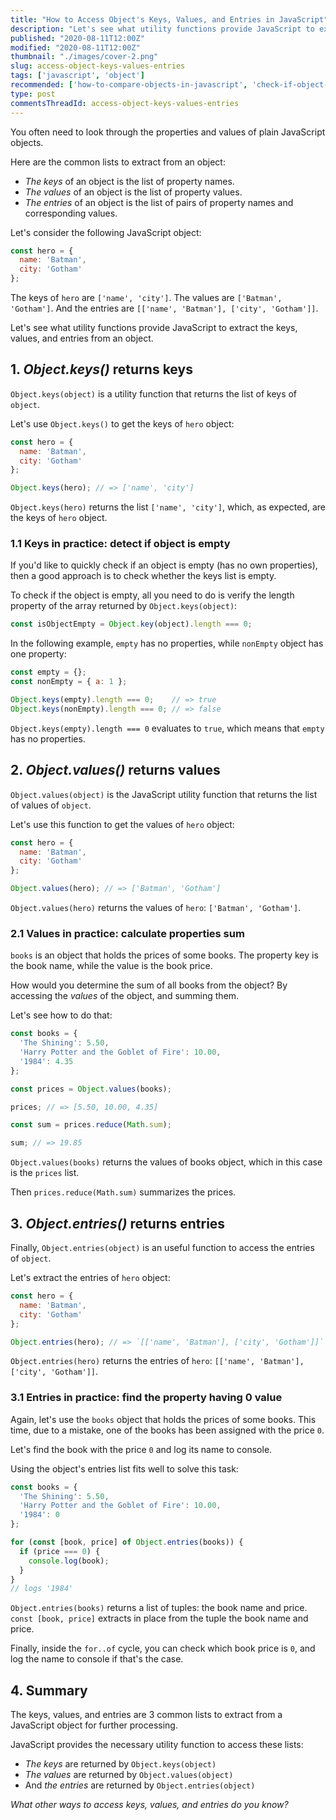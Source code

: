 ```yaml
---
title: "How to Access Object's Keys, Values, and Entries in JavaScript"
description: "Let's see what utility functions provide JavaScript to extract the keys, values and entries from an object."
published: "2020-08-11T12:00Z"
modified: "2020-08-11T12:00Z"
thumbnail: "./images/cover-2.png"
slug: access-object-keys-values-entries
tags: ['javascript', 'object']
recommended: ['how-to-compare-objects-in-javascript', 'check-if-object-has-property-javascript']
type: post
commentsThreadId: access-object-keys-values-entries
---
```


You often need to look through the properties and values of plain JavaScript objects.  

Here are the common lists to extract from an object:

* *The keys* of an object is the list of property names. 
* *The values* of an object is the list of property values. 
* *The entries* of an object is the list of pairs of property names and corresponding values.  

Let's consider the following JavaScript object:

```javascript
const hero = {
  name: 'Batman',
  city: 'Gotham'  
};
```

The keys of `hero` are `['name', 'city']`. The values are `['Batman', 'Gotham']`. And the entries are `[['name', 'Batman'], ['city', 'Gotham']]`.  

Let's see what utility functions provide JavaScript to extract the keys, values, and entries from an object.  

## 1. *Object.keys()* returns keys

`Object.keys(object)` is a utility function that returns the list of keys of `object`.  

Let's use `Object.keys()` to get the keys of `hero` object:

```javascript
const hero = {
  name: 'Batman',
  city: 'Gotham'  
};

Object.keys(hero); // => ['name', 'city']
```

`Object.keys(hero)` returns the list `['name', 'city']`, which, as expected, are the keys of `hero` object.  

### 1.1 Keys in practice: detect if object is empty

If you'd like to quickly check if an object is empty (has no own properties), then a good approach is to check whether the keys list is empty.  

To check if the object is empty, all you need to do is verify the length property of the array returned by `Object.keys(object)`:

```javascript
const isObjectEmpty = Object.key(object).length === 0;
```

In the following example, `empty` has no properties, while `nonEmpty` object has one property:

```javascript
const empty = {};
const nonEmpty = { a: 1 };

Object.keys(empty).length === 0;    // => true
Object.keys(nonEmpty).length === 0; // => false
```

`Object.keys(empty).length === 0` evaluates to `true`, which means that `empty` has no properties.  

## 2. *Object.values()* returns values

`Object.values(object)` is the JavaScript utility function that returns the list of values of `object`.  

Let's use this function to get the values of `hero` object:

```javascript
const hero = {
  name: 'Batman',
  city: 'Gotham'  
};

Object.values(hero); // => ['Batman', 'Gotham']
```

`Object.values(hero)` returns the values of `hero`: `['Batman', 'Gotham']`.  

### 2.1 Values in practice: calculate properties sum

`books` is an object that holds the prices of some books. The property key is the book name, while the value is the book price.  

How would you determine the sum of all books from the object? By accessing the *values* of the object, and summing them.  

Let's see how to do that:

```javascript
const books = {
  'The Shining': 5.50,
  'Harry Potter and the Goblet of Fire': 10.00,
  '1984': 4.35
};

const prices = Object.values(books);

prices; // => [5.50, 10.00, 4.35]

const sum = prices.reduce(Math.sum);

sum; // => 19.85
```

`Object.values(books)` returns the values of books object, which in this case is the `prices` list.  

Then `prices.reduce(Math.sum)` summarizes the prices.  

## 3. *Object.entries()* returns entries

Finally, `Object.entries(object)` is an useful function to access the entries of `object`.  

Let's extract the entries of `hero` object:

```javascript
const hero = {
  name: 'Batman',
  city: 'Gotham'  
};

Object.entries(hero); // => `[['name', 'Batman'], ['city', 'Gotham']]`
```

`Object.entries(hero)` returns the entries of `hero`: `[['name', 'Batman'], ['city', 'Gotham']]`.  

### 3.1 Entries in practice: find the property having 0 value

Again, let's use the `books` object that holds the prices of some books. This time, due to a mistake, one of the books has been assigned with the price `0`.  

Let's find the book with the price `0` and log its name to console.  

Using the object's entries list fits well to solve this task:

```javascript
const books = {
  'The Shining': 5.50,
  'Harry Potter and the Goblet of Fire': 10.00,
  '1984': 0
};

for (const [book, price] of Object.entries(books)) {
  if (price === 0) {
    console.log(book);
  }
}
// logs '1984'
```

`Object.entries(books)` returns a list of tuples: the book name and price. `const [book, price]` extracts in place from the tuple the book name and price.  

Finally, inside the `for..of` cycle, you can check which book price is `0`, and log the name to console if that's the case.  

## 4. Summary

The keys, values, and entries are 3 common lists to extract from a JavaScript object for further processing.  

JavaScript provides the necessary utility function to access these lists:

* *The keys* are returned by `Object.keys(object)`
* *The values* are returned by `Object.values(object)`
* And *the entries* are returned by `Object.entries(object)`

*What other ways to access keys, values, and entries do you know?*